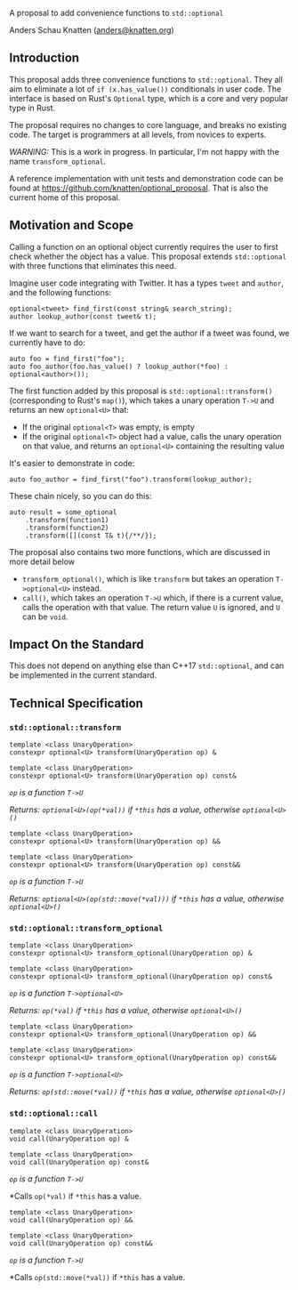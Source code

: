 A proposal to add convenience functions to `std::optional`

Anders Schau Knatten (anders@knatten.org)

## Introduction
This proposal adds three convenience functions to `std::optional`. They all aim to eliminate a lot of `if (x.has_value())` conditionals in user code. The interface is based on Rust's `Optional` type, which is a core and very popular type in Rust.

The proposal requires no changes to core language, and breaks no existing code. The target is programmers at all levels, from novices to experts.

*WARNING:* This is a work in progress. In particular, I'm not happy with the name `transform_optional`.

A reference implementation with unit tests and demonstration code can be found at https://github.com/knatten/optional_proposal. That is also the current home of this proposal.

## Motivation and Scope
Calling a function on an optional object currently requires the user to first check whether the object has a value. This proposal extends `std::optional` with three functions that eliminates this need.

Imagine user code integrating with Twitter. It has a types `tweet` and `author`, and the following functions:

    optional<tweet> find_first(const string& search_string);
    author lookup_author(const tweet& t);

If we want to search for a tweet, and get the author if a tweet was found, we currently have to do:

    auto foo = find_first("foo");
    auto foo_author(foo.has_value() ? lookup_author(*foo) : optional<author>());

The first function added by this proposal is `std::optional::transform()` (corresponding to Rust's `map()`), which takes a unary operation `T->U` and returns an new `optional<U>` that:

- If the original `optional<T>` was empty, is empty
- If the original `optional<T>` object had a value, calls the unary operation on that value, and returns an `optional<U>` containing the resulting value

It's easier to demonstrate in code:

    auto foo_author = find_first("foo").transform(lookup_author);

These chain nicely, so you can do this:

    auto result = some_optional
        .transform(function1)
        .transform(function2)
        .transform([](const T& t){/**/});

The proposal also contains two more functions, which are discussed in more detail below

- `transform_optional()`, which is like `transform` but takes an operation `T->optional<U>` instead.
- `call()`, which takes an operation `T->U` which, if there is a current value, calls the operation with that value. The return value `U` is ignored, and `U` can be `void`.

## Impact On the Standard
This does not depend on anything else than C++17 `std::optional`, and can be implemented in the current standard.

## Technical Specification

### `std::optional::transform`

    template <class UnaryOperation>
    constexpr optional<U> transform(UnaryOperation op) &

    template <class UnaryOperation>
    constexpr optional<U> transform(UnaryOperation op) const&

*`op` is a function `T->U`*

*Returns: `optional<U>(op(*val))` if `*this` has a value, otherwise `optional<U>()`*

    template <class UnaryOperation>
    constexpr optional<U> transform(UnaryOperation op) &&

    template <class UnaryOperation>
    constexpr optional<U> transform(UnaryOperation op) const&&

*`op` is a function `T->U`*

*Returns: `optional<U>(op(std::move(*val)))` if `*this` has a value, otherwise `optional<U>()`*

### `std::optional::transform_optional`

    template <class UnaryOperation>
    constexpr optional<U> transform_optional(UnaryOperation op) &

    template <class UnaryOperation>
    constexpr optional<U> transform_optional(UnaryOperation op) const&

*`op` is a function `T->optional<U>`*

*Returns: `op(*val)` if `*this` has a value, otherwise `optional<U>()`*

    template <class UnaryOperation>
    constexpr optional<U> transform_optional(UnaryOperation op) &&

    template <class UnaryOperation>
    constexpr optional<U> transform_optional(UnaryOperation op) const&&

*`op` is a function `T->optional<U>`*

*Returns: `op(std::move(*val))` if `*this` has a value, otherwise `optional<U>()`*

### `std::optional::call`

    template <class UnaryOperation>
    void call(UnaryOperation op) &

    template <class UnaryOperation>
    void call(UnaryOperation op) const&

*`op` is a function `T->U`*

*Calls `op(*val)` if `*this` has a value.

    template <class UnaryOperation>
    void call(UnaryOperation op) &&

    template <class UnaryOperation>
    void call(UnaryOperation op) const&&

*`op` is a function `T->U`*

*Calls `op(std::move(*val))` if `*this` has a value.
